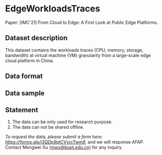 # EdgeWorkloadsTraces

Paper: [IMC'21] From Cloud to Edge: A First Look at Public Edge Platforms.

## Dataset description

This dataset contains the workloads traces (CPU, memory, storage, bandwidth) at virtual machine (VM) granularity from a large-scale edge cloud platform in China.

## Data format

## Data sample

## Statement

1. The data can be only used for research purpose.
2. The data can not be shared offline.

*To request the data, please submit a form here: https://forms.gle/j3QDp9qtCVyrcTwm9*, and we will response AFAP.
Contact Mengwei Xu (mwx@bupt.edu.cn) for any inquiry.



